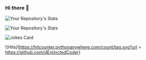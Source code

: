 ### Hi there 👋

<!--
**dExtinctedCoder/dExtinctedCoder** is a ✨ _special_ ✨ repository because its `README.md` (this file) appears on your GitHub profile.

Here are some ideas to get you started:

- 🔭 I’m currently working on ...
- 🌱 I’m currently learning ...
- 👯 I’m looking to collaborate on ...
- 🤔 I’m looking for help with ...
- 💬 Ask me about ...
- 📫 How to reach me: ...
- 😄 Pronouns: ...
- ⚡ Fun fact: ...
-->
![Your Repository's Stats](https://github-readme-stats.vercel.app/api?username=dExtinctedCoder&show_icons=true)

![Your Repository's Stats](https://github-readme-stats.vercel.app/api/top-langs/?username=dExtinctedCoder&theme=blue-green)

![Jokes Card](https://readme-jokes.vercel.app/api)

![Hits](https://hitcounter.pythonanywhere.com/count/tag.svg?url = https://github.com/dExtinctedCoder)
